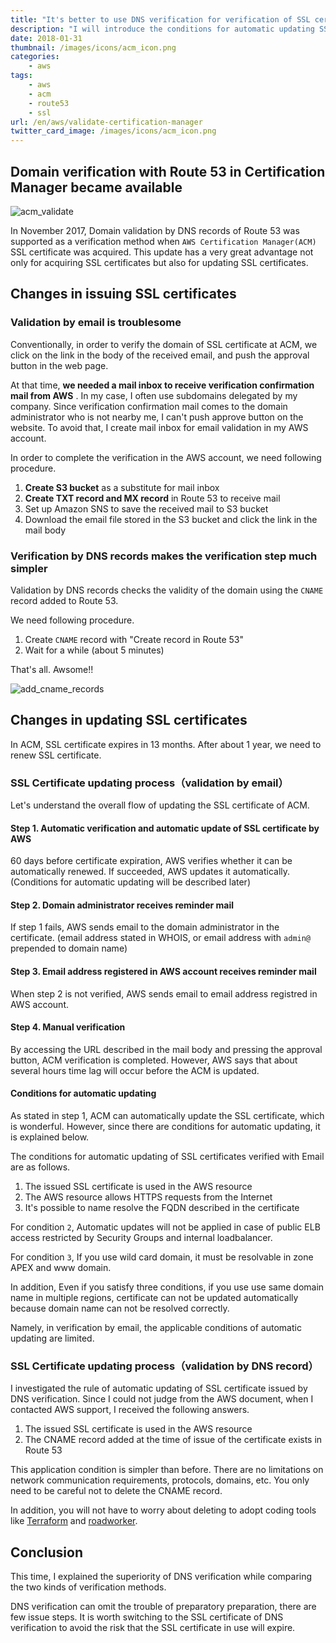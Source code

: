 ```yaml
---
title: "It's better to use DNS verification for verification of SSL certificate issued by AWS Certification Manager"
description: "I will introduce the conditions for automatic updating SSL certificate issued by AWS Certification Manager."
date: 2018-01-31
thumbnail: /images/icons/acm_icon.png
categories:
    - aws
tags:
    - aws
    - acm
    - route53
    - ssl
url: /en/aws/validate-certification-manager
twitter_card_image: /images/icons/acm_icon.png
---
```


## Domain verification with Route 53 in Certification Manager became available

![acm_validate](/images/20180131/acm_validate.png)

In November 2017, Domain validation by DNS records of Route 53 was supported as a verification method when `AWS Certification Manager(ACM)` SSL certificate was acquired.
This update has a very great advantage not only for acquiring SSL certificates but also for updating SSL certificates.

<!--adsense-->

## Changes in issuing SSL certificates
### Validation by email is troublesome
Conventionally, in order to verify the domain of SSL certificate at ACM, 
we click on the link in the body of the received email, and push the approval button in the web page.

At that time, **we needed a mail inbox to receive verification confirmation mail from AWS** .
In my case, I often use subdomains delegated by my company.
Since verification confirmation mail comes to the domain administrator who is not nearby me, I can't push approve button on the website.
To avoid that, I create mail inbox for email validation in my AWS account.

In order to complete the verification in the AWS account, we need following procedure.

1. **Create S3 bucket** as a substitute for mail inbox
2. **Create TXT record and MX record** in Route 53 to receive mail
3. Set up Amazon SNS to save the received mail to S3 bucket
4. Download the email file stored in the S3 bucket and click the link in the mail body

### Verification by DNS records makes the verification step much simpler
Validation by DNS records checks the validity of the domain using the `CNAME` record added to Route 53.

We need following procedure.

1. Create `CNAME` record with  "Create record in Route 53"
2. Wait for a while (about 5 minutes)

That's all. Awsome!!

![add_cname_records](/images/20180131/add_record.png)

<!--adsense-->

## Changes in updating SSL certificates
In ACM, SSL certificate expires in 13 months. After about 1 year, we need to renew SSL certificate.

### SSL Certificate updating process（validation by email）
Let's understand the overall flow of updating the SSL certificate of ACM.

#### Step 1. Automatic verification and automatic update of SSL certificate by AWS
60 days before certificate expiration, AWS verifies whether it can be automatically renewed. If succeeded, AWS updates it automatically.(Conditions for automatic updating will be described later)

#### Step 2. Domain administrator receives reminder mail
If step 1 fails, AWS sends email to the domain administrator in the certificate.
(email address stated in WHOIS, or email address with `admin@` prepended to domain name)

#### Step 3. Email address registered in AWS account receives reminder mail 
When step 2 is not verified, AWS sends email to email address registred in AWS account.

#### Step 4. Manual verification
By accessing the URL described in the mail body and pressing the approval button, ACM verification is completed.
However, AWS says that about several hours time lag will occur before the ACM is updated.

#### Conditions for automatic updating

As stated in step 1, ACM can automatically update the SSL certificate, which is wonderful.
However, since there are conditions for automatic updating, it is explained below.

The conditions for automatic updating of SSL certificates verified with Email are as follows.

1. The issued SSL certificate is used in the AWS resource
2. The AWS resource allows HTTPS requests from the Internet
3. It's possible to name resolve the FQDN described in the certificate

For condition `2`, Automatic updates will not be applied in case of public ELB access restricted by Security Groups and internal loadbalancer.

For condition `3`, If you use wild card domain, it must be resolvable in zone APEX and www domain.

In addition, Even if you satisfy three conditions, if you use use same domain name in multiple regions, certificate can not be updated automatically because domain name can not be resolved correctly.

Namely, in verification by email, the applicable conditions of automatic updating are limited.

### SSL Certificate updating process（validation by DNS record）

I investigated the rule of automatic updating of SSL certificate issued by DNS verification.
Since I could not judge from the AWS document, when I contacted AWS support, I received the following answers.

1. The issued SSL certificate is used in the AWS resource
2. The CNAME record added at the time of issue of the certificate exists in Route 53

This application condition is simpler than before.
There are no limitations on network communication requirements, protocols, domains, etc.
You only need to be careful not to delete the CNAME record.

In addition, you will not have to worry about deleting to adopt coding tools like [Terraform](https://www.terraform.io/) and [roadworker](https://github.com/codenize-tools/roadworker).

## Conclusion
This time, I explained the superiority of DNS verification while comparing the two kinds of verification methods.

DNS verification can omit the trouble of preparatory preparation, there are few issue steps.
It is worth switching to the SSL certificate of DNS verification to avoid the risk that the SSL certificate in use will expire.
